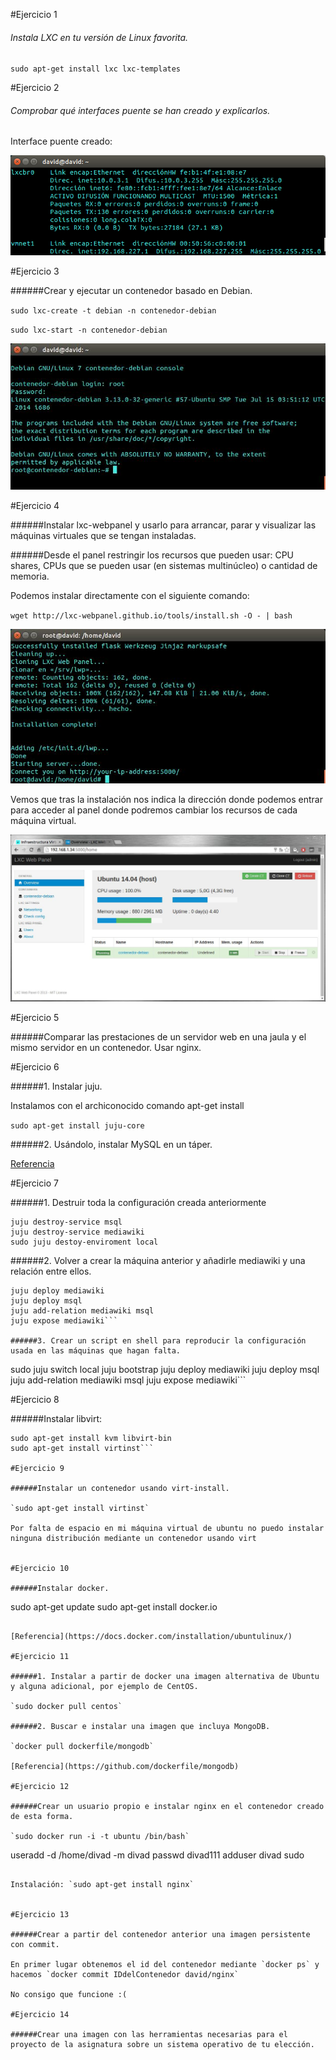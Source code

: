 #Ejercicio 1

###### Instala LXC en tu versión de Linux favorita. 

`sudo apt-get install lxc lxc-templates`

#Ejercicio 2

###### Comprobar qué interfaces puente se han creado y explicarlos.

Interface puente creado:

![Interface](images/t4c1.jpg)

#Ejercicio 3

######Crear y ejecutar un contenedor basado en Debian.


`sudo lxc-create -t debian -n contenedor-debian`

`sudo lxc-start -n contenedor-debian`

![contenedor-debian](images/t4c2.jpg)

#Ejercicio 4

######Instalar lxc-webpanel y usarlo para arrancar, parar y visualizar las máquinas virtuales que se tengan instaladas.

######Desde el panel restringir los recursos que pueden usar: CPU shares, CPUs que se pueden usar (en sistemas multinúcleo) o cantidad de memoria.

Podemos instalar directamente con el siguiente comando:

`wget http://lxc-webpanel.github.io/tools/install.sh -O - | bash`

![ejercicio4](images/t4c3.jpg)

Vemos que tras la instalación nos indica la dirección donde podemos entrar para acceder al panel donde podremos cambiar los recursos de cada máquina virtual.

![ejercicio4a](images/t4c4.jpg)

#Ejercicio 5

######Comparar las prestaciones de un servidor web en una jaula y el mismo servidor en un contenedor. Usar nginx.


#Ejercicio 6

######1. Instalar juju.

Instalamos con el archiconocido comando apt-get install

`sudo apt-get install juju-core`

######2. Usándolo, instalar MySQL en un táper.


[Referencia](https://juju.ubuntu.com/docs/charms-deploying.html)

#Ejercicio 7

######1. Destruir toda la configuración creada anteriormente

```
juju destroy-service msql
juju destroy-service mediawiki
sudo juju destoy-enviroment local
```

######2. Volver a crear la máquina anterior y añadirle mediawiki y una relación entre ellos.
```
juju deploy mediawiki
juju deploy msql
juju add-relation mediawiki msql
juju expose mediawiki```

######3. Crear un script en shell para reproducir la configuración usada en las máquinas que hagan falta.

```
sudo juju switch local
juju bootstrap
juju deploy mediawiki
juju deploy msql
juju add-relation mediawiki msql
juju expose mediawiki```


#Ejercicio 8

######Instalar libvirt:

```
sudo apt-get install kvm libvirt-bin
sudo apt-get install virtinst```

#Ejercicio 9

######Instalar un contenedor usando virt-install.

`sudo apt-get install virtinst`

Por falta de espacio en mi máquina virtual de ubuntu no puedo instalar ninguna distribución mediante un contenedor usando virt


#Ejercicio 10

######Instalar docker.

```
sudo apt-get update
sudo apt-get install docker.io
```

[Referencia](https://docs.docker.com/installation/ubuntulinux/)

#Ejercicio 11

######1. Instalar a partir de docker una imagen alternativa de Ubuntu y alguna adicional, por ejemplo de CentOS.

`sudo docker pull centos`

######2. Buscar e instalar una imagen que incluya MongoDB.

`docker pull dockerfile/mongodb`

[Referencia](https://github.com/dockerfile/mongodb)

#Ejercicio 12

######Crear un usuario propio e instalar nginx en el contenedor creado de esta forma.

`sudo docker run -i -t ubuntu /bin/bash`

```
useradd -d /home/divad -m divad
passwd divad111
adduser divad sudo
```

Instalación: `sudo apt-get install nginx`


#Ejercicio 13

######Crear a partir del contenedor anterior una imagen persistente con commit.

En primer lugar obtenemos el id del contenedor mediante `docker ps` y hacemos `docker commit IDdelContenedor david/nginx`

No consigo que funcione :(

#Ejercicio 14

######Crear una imagen con las herramientas necesarias para el proyecto de la asignatura sobre un sistema operativo de tu elección.



